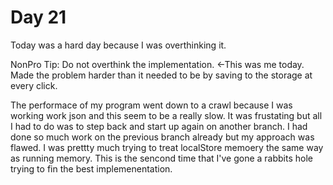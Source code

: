 # Day 21

Today was a hard day because I was overthinking it.

NonPro Tip: Do not overthink the implementation. <-This was me today. Made the problem harder than it needed to be by saving to the storage at every click.

The performace of my program went down to a crawl because I was working work json and this seem to be a really slow.
It was frustating but all I had to do was to step back and start up again on another branch. I had done so much work on the previous branch already but my approach was flawed. I was prettty much trying to treat localStore memoery the same way as running memory. This is the sencond time that I've gone a rabbits hole trying to fin the best implemenentation.
